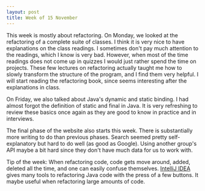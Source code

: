 ```yaml
---
layout: post
title: Week of 15 November
---
```

This week is mostly about refactoring. On Monday, we looked at the refactoring of a complete suite of classes. I think it is very nice to have explanations on the class readings. I sometimes don't pay much attention to the readings, which I know is very bad. However, when most of the time readings does not come up in quizzes I would just rather spend the time on projects. These few lectures on refactoring actually taught me how to slowly transform the structure of the program, and I find them very helpful. I  will start reading the refactoring book, since seems interesting after the explanations in class. 

On Friday, we also talked about Java's dynamic and static binding. I had almost forgot the definition of static and final in Java. It is very refreshing to review these basics once again as they are good to know in practice and in interviews. 

The final phase of the website also starts this week. There is substantially more writing to do than previous phases. Search seemed pretty self-explanatory but hard to do well (as good as Google). Using another group's API maybe a bit hard since they don't have much data for us to work with.

Tip of the week: When refactoring code, code gets move around, added, deleted all the time, and one can easily confuse themselves. [IntelliJ IDEA](https://www.jetbrains.com/idea/features/refactoring.html) gives many tools to refactoring Java code with the press of a few buttons. It maybe useful when refactoring large amounts of code.
